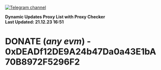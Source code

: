 [![Telegram channel](https://img.shields.io/endpoint?url=https://runkit.io/damiankrawczyk/telegram-badge/branches/master?url=https://t.me/n4z4v0d)](https://t.me/n4z4v0d) 

**Dynamic Updates Proxy List with Proxy Checker**  
**Last Updated: 21.12.23 16:51**

# DONATE (_any evm_) - 0xDEADf12DE9A24b47Da0a43E1bA70B8972F5296F2
